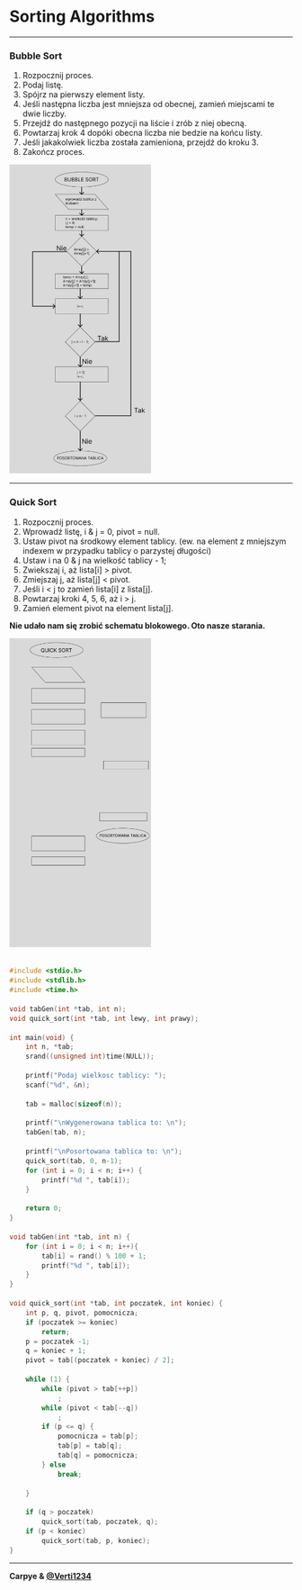 # Sorting Algorithms

---

### Bubble Sort

1. Rozpocznij proces.
2. Podaj listę.
3. Spójrz na pierwszy element listy.
4. Jeśli następna liczba jest mniejsza od obecnej, zamień miejscami te dwie liczby.
5. Przejdź do następnego pozycji na liście i zrób z niej obecną.
6. Powtarzaj krok 4 dopóki obecna liczba nie bedzie na końcu listy.
7. Jeśli jakakolwiek liczba została zamieniona, przejdź do kroku 3.
8. Zakończ proces.

<img src="./BUBBLE SORT.png" alt="Bubble Sort Block Scheme" style='width: 50%'/>

___

### Quick Sort

1. Rozpocznij proces.
2. Wprowadź listę, i & j = 0, pivot = null.
3. Ustaw pivot na środkowy element tablicy. (ew. na element z mniejszym indexem w przypadku tablicy o parzystej długości)
4. Ustaw  i na 0 & j na wielkość tablicy - 1;
5. Zwiekszaj i, aż lista[i] > pivot.
6. Zmiejszaj j, aż lista[j] < pivot.
7. Jeśli i < j to zamień lista[i] z lista[j].
8. Powtarzaj kroki 4, 5, 6, aż i > j.
9. Zamień element pivot na element lista[j].

__Nie udało nam się zrobić schematu blokowego. Oto nasze starania.__

<img src='./quick sort.png' alt="Quick Sort" style='width: 50%'/>

```c

#include <stdio.h>
#include <stdlib.h>
#include <time.h>

void tabGen(int *tab, int n);
void quick_sort(int *tab, int lewy, int prawy);

int main(void) {
    int n, *tab;
    srand((unsigned int)time(NULL));

    printf("Podaj wielkosc tablicy: ");
    scanf("%d", &n);
    
    tab = malloc(sizeof(n));

    printf("\nWygenerowana tablica to: \n");
    tabGen(tab, n);

    printf("\nPosortowana tablica to: \n");
    quick_sort(tab, 0, n-1);
    for (int i = 0; i < n; i++) {
        printf("%d ", tab[i]);
    }

    return 0;
}

void tabGen(int *tab, int n) {
    for (int i = 0; i < n; i++){
        tab[i] = rand() % 100 + 1;
        printf("%d ", tab[i]);
    }
}

void quick_sort(int *tab, int poczatek, int koniec) {
    int p, q, pivot, pomocnicza;
    if (poczatek >= koniec)
        return;
    p = poczatek -1;
    q = koniec + 1;
    pivot = tab[(poczatek + koniec) / 2];

    while (1) {
        while (pivot > tab[++p])
            ;
        while (pivot < tab[--q])
            ;
        if (p <= q) {
            pomocnicza = tab[p];
            tab[p] = tab[q];
            tab[q] = pomocnicza;
        } else 
            break;
        
    }

    if (q > poczatek)
        quick_sort(tab, poczatek, q);
    if (p < koniec)
        quick_sort(tab, p, koniec);
}

```

___


__Carpye & [@Verti1234]('https://github.com/verti1234')__
